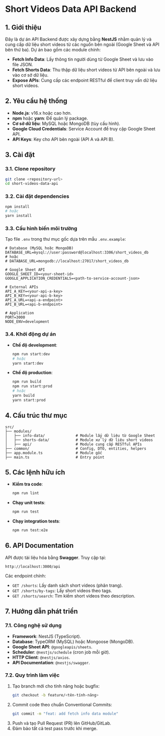 # Short Videos Data API Backend

## 1. Giới thiệu

Đây là dự án API Backend được xây dựng bằng **NestJS** nhằm quản lý và cung cấp dữ liệu short videos từ các nguồn bên ngoài (Google Sheet và API bên thứ ba). Dự án bao gồm các module chính:
- **Fetch Info Data**: Lấy thông tin người dùng từ Google Sheet và lưu vào file JSON.
- **Fetch Shorts Data**: Thu thập dữ liệu short videos từ API bên ngoài và lưu vào cơ sở dữ liệu.
- **Expose APIs**: Cung cấp các endpoint RESTful để client truy vấn dữ liệu short videos.

## 2. Yêu cầu hệ thống

- **Node.js**: v16.x hoặc cao hơn.
- **npm** hoặc **yarn**: Để quản lý package.
- **Cơ sở dữ liệu**: MySQL hoặc MongoDB (tùy cấu hình).
- **Google Cloud Credentials**: Service Account để truy cập Google Sheet API.
- **API Keys**: Key cho API bên ngoài (API A và API B).

## 3. Cài đặt

### 3.1. Clone repository
```bash
git clone <repository-url>
cd short-videos-data-api
```

### 3.2. Cài đặt dependencies
```bash
npm install
# hoặc
yarn install
```

### 3.3. Cấu hình biến môi trường
Tạo file `.env` trong thư mục gốc dựa trên mẫu `.env.example`:
```plaintext
# Database (MySQL hoặc MongoDB)
DATABASE_URL=mysql://user:password@localhost:3306/short_videos_db
# hoặc
# DATABASE_URL=mongodb://localhost:27017/short_videos_db

# Google Sheet API
GOOGLE_SHEET_ID=<your-sheet-id>
GOOGLE_APPLICATION_CREDENTIALS=<path-to-service-account-json>

# External APIs
API_A_KEY=<your-api-a-key>
API_B_KEY=<your-api-b-key>
API_A_URL=<api-a-endpoint>
API_B_URL=<api-b-endpoint>

# Application
PORT=3000
NODE_ENV=development
```

### 3.4. Khởi động dự án
- **Chế độ development**:
  ```bash
  npm run start:dev
  # hoặc
  yarn start:dev
  ```
- **Chế độ production**:
  ```bash
  npm run build
  npm run start:prod
  # hoặc
  yarn build
  yarn start:prod
  ```

## 4. Cấu trúc thư mục

```plaintext
src/
├── modules/
│   ├── info-data/              # Module lấy dữ liệu từ Google Sheet
│   ├── shorts-data/            # Module xử lý dữ liệu short videos
│   ├── api/                    # Module cung cấp RESTful APIs
├── common/                     # Config, DTO, entities, helpers
├── app.module.ts               # Module gốc
├── main.ts                     # Entry point
```

## 5. Các lệnh hữu ích

- **Kiểm tra code**:
  ```bash
  npm run lint
  ```
- **Chạy unit tests**:
  ```bash
  npm run test
  ```
- **Chạy integration tests**:
  ```bash
  npm run test:e2e
  ```

## 6. API Documentation

API được tài liệu hóa bằng **Swagger**. Truy cập tại:
```
http://localhost:3000/api
```

Các endpoint chính:
- `GET /shorts`: Lấy danh sách short videos (phân trang).
- `GET /shorts/by-tags`: Lấy short videos theo tags.
- `GET /shorts/search`: Tìm kiếm short videos theo description.

## 7. Hướng dẫn phát triển

### 7.1. Công nghệ sử dụng
- **Framework**: NestJS (TypeScript).
- **Database**: TypeORM (MySQL) hoặc Mongoose (MongoDB).
- **Google Sheet API**: `@googleapis/sheets`.
- **Scheduler**: `@nestjs/schedule` (cron job mỗi giờ).
- **HTTP Client**: `@nestjs/axios`.
- **API Documentation**: `@nestjs/swagger`.

### 7.2. Quy trình làm việc
1. Tạo branch mới cho tính năng hoặc bugfix:
   ```bash
   git checkout -b feature/<tên-tính-năng>
   ```
2. Commit code theo chuẩn Conventional Commits:
   ```bash
   git commit -m "feat: add fetch info data module"
   ```
3. Push và tạo Pull Request (PR) lên GitHub/GitLab.
4. Đảm bảo tất cả test pass trước khi merge.
